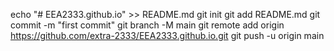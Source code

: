 echo "# EEA2333.github.io" >> README.md
  git init
  git add README.md
  git commit -m "first commit"
  git branch -M main
  git remote add origin https://github.com/extra-2333/EEA2333.github.io.git
  git push -u origin main
